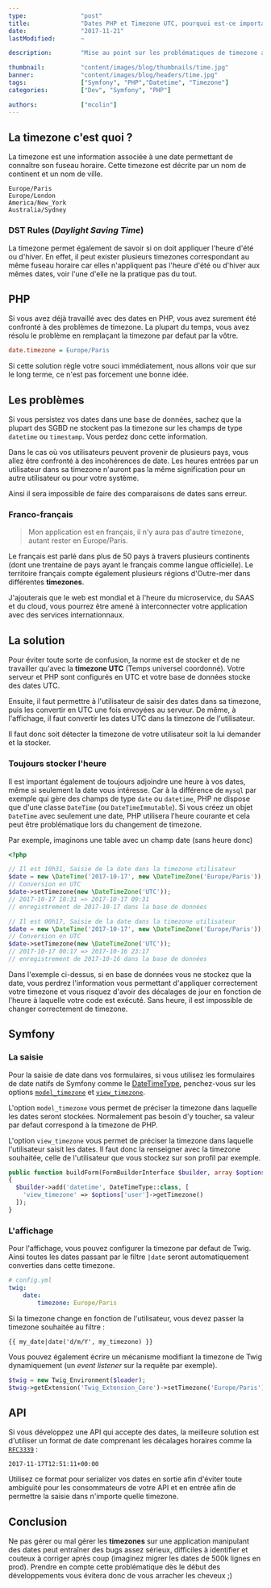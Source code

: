 ```yaml
---
type:               "post"
title:              "Dates PHP et Timezone UTC, pourquoi est-ce important ?"
date:               "2017-11-21"
lastModified:       ~

description:        "Mise au point sur les problématiques de timezone avec les dates PHP."

thumbnail:          "content/images/blog/thumbnails/time.jpg"
banner:             "content/images/blog/headers/time.jpg"
tags:               ["Symfony", "PHP","Datetime", "Timezone"]
categories:         ["Dev", "Symfony", "PHP"]

authors:            ["mcolin"]
---
```


<!--more-->

## La timezone c'est quoi ?

La timezone est une information associée à une date permettant de connaître son fuseau horaire. Cette timezone est décrite par un nom de continent et un nom de ville.

```
Europe/Paris
Europe/London
America/New_York
Australia/Sydney
```

### DST Rules (_Daylight Saving Time_)

La timezone permet également de savoir si on doit appliquer l'heure d'été ou d'hiver. En effet, il peut exister plusieurs timezones correspondant au même fuseau horaire car elles n'appliquent pas l'heure d'été ou d'hiver aux mêmes dates, voir l'une d'elle ne la pratique pas du tout.

## PHP

Si vous avez déjà travaillé avec des dates en PHP, vous avez surement été confronté à des problèmes de timezone. La plupart du temps, vous avez résolu le problème en remplaçant la timezone par defaut par la vôtre.

```ini
date.timezone = Europe/Paris
```

Si cette solution règle votre souci immédiatement, nous allons voir que sur le long terme, ce n'est pas forcement une bonne idée.

## Les problèmes

Si vous persistez vos dates dans une base de données, sachez que la plupart des SGBD ne stockent pas la timezone sur les champs de type `datetime` ou `timestamp`. Vous perdez donc cette information.

Dans le cas où vos utilisateurs peuvent provenir de plusieurs pays, vous allez être confronté à des incohérences de date. Les heures entrées par un utilisateur dans sa timezone n'auront pas la même signification pour un autre utilisateur ou pour votre système.

Ainsi il sera impossible de faire des comparaisons de dates sans erreur.

### Franco-français

> Mon application est en français, il n'y aura pas d'autre timezone, autant rester en Europe/Paris.

Le français est parlé dans plus de 50 pays à travers plusieurs continents (dont une trentaine de pays ayant le français comme langue officielle). Le territoire français compte également plusieurs régions d'Outre-mer dans différentes **timezones**.

J'ajouterais que le web est mondial et à l'heure du microservice, du SAAS et du cloud, vous pourrez être amené à interconnecter votre application avec des services internationnaux.

## La solution

Pour éviter toute sorte de confusion, la norme est de stocker et de ne travailler qu'avec la **timezone UTC** (Temps universel coordonné). Votre serveur et PHP sont configurés en UTC et votre base de données stocke des dates UTC.

Ensuite, il faut permettre à l'utilisateur de saisir des dates dans sa timezone, puis les convertir en UTC une fois envoyées au serveur. De même, à l'affichage, il faut convertir les dates UTC dans la timezone de l'utilisateur.

Il faut donc soit détecter la timezone de votre utilisateur soit la lui demander et la stocker.

### Toujours stocker l'heure

Il est important également de toujours adjoindre une heure à vos dates, même si seulement la date vous intéresse. Car à la différence de `mysql` par exemple qui gère des champs de type `date` ou `datetime`, PHP ne dispose que d'une classe `DateTime` (ou `DateTimeImmutable`). Si vous créez un objet `DateTime` avec seulement une date, PHP utilisera l'heure courante et cela peut être problématique lors du changement de timezone.

Par exemple, imaginons une table avec un champ date  (sans heure donc)

```php
<?php

// Il est 10h31, Saisie de la date dans la timezone utilisateur
$date = new \DateTime('2017-10-17', new \DateTimeZone('Europe/Paris'));
// Conversion en UTC
$date->setTimezone(new \DateTimeZone('UTC'));
// 2017-10-17 10:31 => 2017-10-17 09:31
// enregistrement de 2017-10-17 dans la base de données

// Il est 00h17, Saisie de la date dans la timezone utilisateur
$date = new \DateTime('2017-10-17', new \DateTimeZone('Europe/Paris'));
// Conversion en UTC
$date->setTimezone(new \DateTimeZone('UTC'));
// 2017-10-17 00:17 => 2017-10-16 23:17
// enregistrement de 2017-10-16 dans la base de données
```

Dans l'exemple ci-dessus, si en base de données vous ne stockez que la date, vous perdrez l'information vous permettant d'appliquer correctement votre timezone et vous risquez d'avoir des décalages de jour en fonction de l'heure à laquelle votre code est exécuté. Sans heure, il est impossible de changer correctement de timezone.

## Symfony

### La saisie

Pour la saisie de date dans vos formulaires, si vous utilisez les formulaires de date natifs de Symfony comme le  [DateTimeType](https://symfony.com/doc/current/reference/forms/types/datetime.html), penchez-vous sur les options [`model_timezone`](https://symfony.com/doc/current/reference/forms/types/datetime.html#model-timezone) et [`view_timezone`](https://symfony.com/doc/current/reference/forms/types/datetime.html#view-timezone).

L'option `model_timezone` vous permet de préciser la timezone dans laquelle les dates seront stockées. Normalement pas besoin d'y toucher, sa valeur par defaut correspond à la timezone de PHP.

L'option `view_timezone` vous permet de préciser la timezone dans laquelle l'utilisateur saisit les dates. Il faut donc la renseigner avec la timezone souhaitée, celle de l'utilisateur que vous stockez sur son profil par exemple.

```php
public function buildForm(FormBuilderInterface $builder, array $options)
{
  $builder->add('datetime', DateTimeType::class, [
    'view_timezone' => $options['user']->getTimezone()
  ]);
}
```

### L'affichage

Pour l'affichage, vous pouvez configurer la timezone par defaut de Twig. Ainsi toutes les dates passant par le filtre `|date` seront automatiquement converties dans cette timezone.

```yaml
# config.yml
twig:
    date:
        timezone: Europe/Paris
```

Si la timezone change en fonction de l'utilisateur, vous devez passer la timezone souhaitée au filtre :

```twig
{{ my_date|date('d/m/Y', my_timezone) }}
```

Vous pouvez également écrire un mécanisme modifiant la timezone de Twig dynamiquement (un *event listener* sur la requête par exemple).

```php
$twig = new Twig_Environment($loader);
$twig->getExtension('Twig_Extension_Core')->setTimezone('Europe/Paris');
```

## API

Si vous développez une API qui accepte des dates, la meilleure solution est d'utiliser un format de date comprenant les décalages horaires comme la [`RFC3339`](https://www.ietf.org/rfc/rfc3339.txt) :

```
2017-11-17T12:51:11+00:00
```

Utilisez ce format pour serializer vos dates en sortie afin d'éviter toute ambiguïté pour les consommateurs de votre API et en entrée afin de permettre la saisie dans n'importe quelle timezone.

## Conclusion

Ne pas gérer ou mal gérer les **timezones** sur une application manipulant des dates peut entraîner des bugs assez sérieux, difficiles à identifier et couteux à corriger après coup (imaginez migrer les dates de 500k lignes en prod). Prendre en compte cette problématique dès le début des développements vous évitera donc de vous arracher les cheveux ;)
